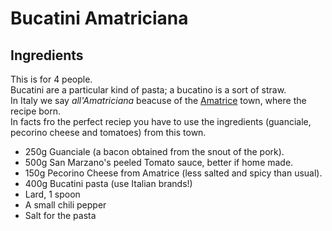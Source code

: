 # Bucatini Amatriciana  

## Ingredients 
This is for 4 people.  
Bucatini are a particular kind of pasta; a bucatino is a sort of straw.  
In Italy we say *all'Amatriciana* beacuse of the [Amatrice](http://en.wikipedia.org/wiki/Amatrice) town, where the recipe born.  
In facts fro the perfect reciep you have to use the ingredients (guanciale, pecorino cheese and tomatoes) from this town.

* 250g Guanciale (a bacon obtained from the snout of the pork).
* 500g San Marzano's peeled Tomato sauce, better if home made.
* 150g Pecorino Cheese from Amatrice (less salted and spicy than usual).
* 400g Bucatini pasta (use Italian brands!)
* Lard, 1 spoon
* A small chili pepper
* Salt for the pasta

